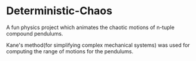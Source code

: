 # Deterministic-Chaos

A fun physics project which animates the chaotic motions of n-tuple compound pendulums.

Kane's method(for simplifying complex mechanical systems) was used for computing the range of motions for the pendulums.
